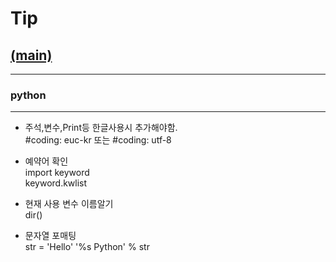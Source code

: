 # Tip
## [(main)](/readme.md) 
* * *
### python
* * *
- 주석,변수,Print등 한글사용시 추가해야함.  
#coding: euc-kr  또는 #coding: utf-8  
  
- 예약어 확인  
import keyword  
keyword.kwlist  
  
- 현재 사용 변수 이름알기  
dir()  
  
- 문자열 포매팅  
str = 'Hello'
'%s Python' % str  
  
